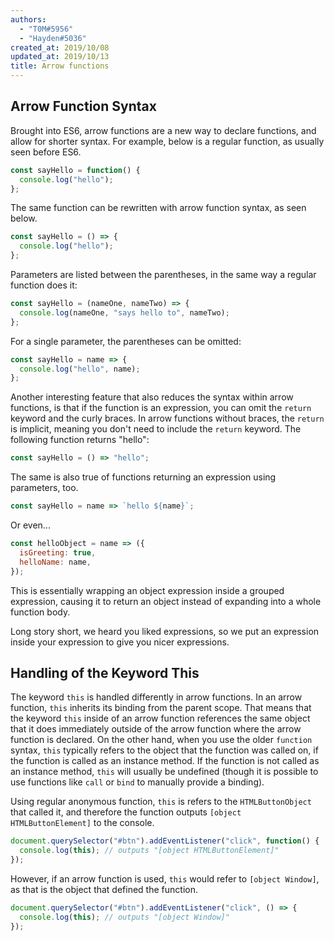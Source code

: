 ```yaml
---
authors:
  - "T0M#5956"
  - "Hayden#5036"
created_at: 2019/10/08
updated_at: 2019/10/13
title: Arrow functions
---
```


## Arrow Function Syntax

Brought into ES6, arrow functions are a new way to declare functions, and allow for shorter syntax. For example, below is a regular function, as usually seen before ES6.

```js
const sayHello = function() {
  console.log("hello");
};
```

The same function can be rewritten with arrow function syntax, as seen below.

```js
const sayHello = () => {
  console.log("hello");
};
```

Parameters are listed between the parentheses, in the same way a regular function does it:

```js
const sayHello = (nameOne, nameTwo) => {
  console.log(nameOne, "says hello to", nameTwo);
};
```

For a single parameter, the parentheses can be omitted:

```js
const sayHello = name => {
  console.log("hello", name);
};
```

Another interesting feature that also reduces the syntax within arrow functions, is that if the function is an expression, you can omit the `return` keyword and the curly braces. In arrow functions without braces, the `return` is implicit, meaning you don't need to include the `return` keyword. The following function returns "hello":

```js
const sayHello = () => "hello";
```

The same is also true of functions returning an expression using parameters, too.

```js
const sayHello = name => `hello ${name}`;
```

Or even...

```js
const helloObject = name => ({
  isGreeting: true,
  helloName: name,
});
```

This is essentially wrapping an object expression inside a grouped expression, causing it to return an object instead of expanding into a whole function body.

Long story short, we heard you liked expressions, so we put an expression inside your expression to give you nicer expressions.

## Handling of the Keyword This

The keyword `this` is handled differently in arrow functions. In an arrow function, `this` inherits its binding from the parent scope. That means that the keyword `this` inside of an arrow function references the same object that it does immediately outside of the arrow function where the arrow function is declared. On the other hand, when you use the older `function` syntax, `this` typically refers to the object that the function was called on, if the function is called as an instance method. If the function is not called as an instance method, `this` will usually be undefined (though it is possible to use functions like `call` or `bind` to manually provide a binding).

Using regular anonymous function, `this` is refers to the `HTMLButtonObject` that called it, and therefore the function outputs `[object HTMLButtonElement]` to the console.

```js
document.querySelector("#btn").addEventListener("click", function() {
  console.log(this); // outputs "[object HTMLButtonElement]"
});
```

However, if an arrow function is used, `this` would refer to `[object Window]`, as that is the object that defined the function.

```js
document.querySelector("#btn").addEventListener("click", () => {
  console.log(this); // outputs "[object Window]"
});
```
